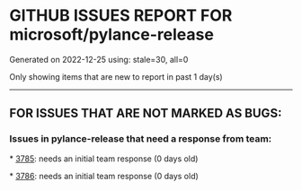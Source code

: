
# GITHUB ISSUES REPORT FOR microsoft/pylance-release


Generated on 2022-12-25 using: stale=30, all=0


Only showing items that are new to report in past 1 day(s)


---

## FOR ISSUES THAT ARE NOT MARKED AS BUGS:


### Issues in pylance-release that need a response from team:


\* [3785](https://github.com/microsoft/pylance-release/issues/3785 "auto-imports: `Self` type is imported from `typing` module, not `typing_extensions` in Python 3.9"): needs an initial team response (0 days old)

\* [3786](https://github.com/microsoft/pylance-release/issues/3786 "feature request: auto-imports: exclude some modules from auto-import suggestion"): needs an initial team response (0 days old)
